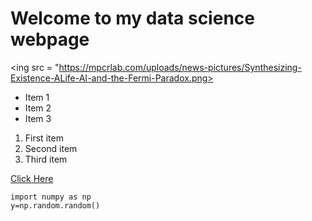 # Welcome to my data science webpage


<ing src = "https://mpcrlab.com/uploads/news-pictures/Synthesizing-Existence-ALife-AI-and-the-Fermi-Paradox.png>

- Item 1
- Item 2
- Item 3

1. First item
2. Second item
3. Third item

[Click Here](https://mpcrlab.com/)

```
import numpy as np
y=np.random.random()
```
